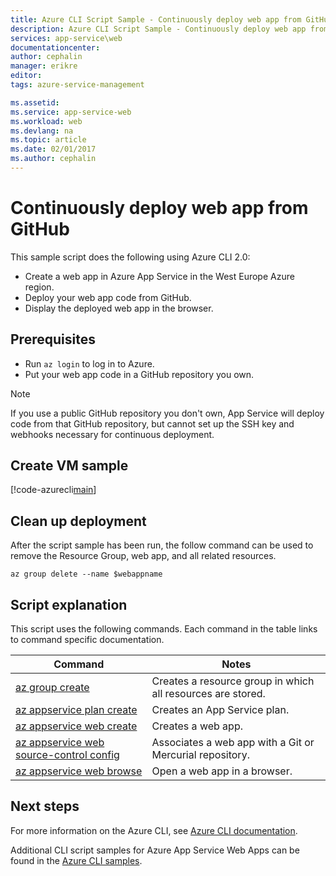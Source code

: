 ```yaml
---
title: Azure CLI Script Sample - Continuously deploy web app from GitHub | Microsoft Docs
description: Azure CLI Script Sample - Continuously deploy web app from GitHub
services: app-service\web
documentationcenter: 
author: cephalin
manager: erikre
editor: 
tags: azure-service-management

ms.assetid:
ms.service: app-service-web
ms.workload: web
ms.devlang: na
ms.topic: article
ms.date: 02/01/2017
ms.author: cephalin
---
```


# Continuously deploy web app from GitHub

This sample script does the following using Azure CLI 2.0: 

* Create a web app in Azure App Service in the West Europe Azure region.
* Deploy your web app code from GitHub.
* Display the deployed web app in the browser.

## Prerequisites

* Run `az login` to log in to Azure.
* Put your web app code in a GitHub repository you own.

> [!NOTE]
> If you use a public GitHub repository you don't own, App Service will deploy code from that GitHub repository, but
> cannot set up the SSH key and webhooks necessary for continuous deployment.
>
>

## Create VM sample

[!code-azurecli[main](../../cli_scripts/app-service-web/deploy-github/deploy-github.sh "Continuously deploy web app from GitHub")]

## Clean up deployment 

After the script sample has been run, the follow command can be used to remove the Resource Group, web app, and all related resources.

```azurecli
az group delete --name $webappname
```

## Script explanation

This script uses the following commands. Each command in the table links to command specific documentation.

| Command | Notes |
|---|---|
| [az group create](https://docs.microsoft.com/en-us/cli/azure/group#create) | Creates a resource group in which all resources are stored. |
| [az appservice plan create](https://docs.microsoft.com/en-us/cli/azure/appservice/plan#create) | Creates an App Service plan. |
| [az appservice web create](https://docs.microsoft.com/en-us/cli/azure/appservice/web#delete) | Creates a web app. |
| [az appservice web source-control config](https://docs.microsoft.com/en-us/cli/azure/appservice/web/source-control#config) | Associates a web app with a Git or Mercurial repository. |
| [az appservice web browse](https://docs.microsoft.com/en-us/cli/azure/appservice/web#browse) | Open a web app in a browser. |

## Next steps

For more information on the Azure CLI, see [Azure CLI documentation](https://docs.microsoft.com/en-us/cli/azure/overview).

Additional CLI script samples for Azure App Service Web Apps can be found in the [Azure CLI samples]().
